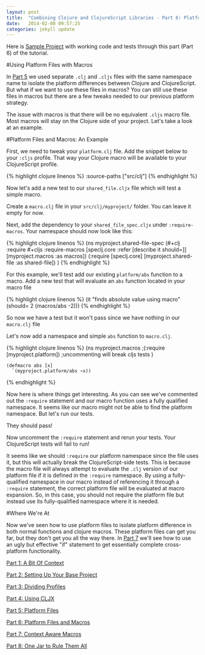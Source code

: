 ```yaml
---
layout: post
title:  "Combining Clojure and ClojureScript Libraries - Part 6: Platform Files and Macros"
date:   2014-02-08 09:57:25
categories: jekyll update
---
```


[8thLight]: https://8thlight.com
[speclj]:  https://github.com/slagyr/speclj 
[sample_project]: https://github.com/AndrewZures/combining_clj_cljs_libraries/tree/macro_dependency

[part_1]: http://andrewzures.github.io/jekyll/update/2014/02/08/clj-cljs-pt1-context.html 
[part_2]: http://andrewzures.github.io/jekyll/update/2014/02/08/clj-cljs-pt2-setup.html
[part_3]: http://andrewzures.github.io/jekyll/update/2014/02/08/clj-cljs-pt3-dividing-profiles.html
[part_4]: http://andrewzures.github.io/jekyll/update/2014/02/08/clj-cljs-pt4-cljx.html
[part_5]: http://andrewzures.github.io/jekyll/update/2014/02/08/clj-cljs-pt5-platform.html
[part_6]: http://andrewzures.github.io/jekyll/update/2014/02/08/clj-cljs-pt6-platform-and-macros.html
[part_7]: http://andrewzures.github.io/jekyll/update/2014/02/08/clj-cljs-pt7-if-macros.html
[part_8]: http://andrewzures.github.io/jekyll/update/2014/02/08/clj-cljs-pt8-combining-profiles.html
[part_9]: http://andrewzures.github.io/jekyll/update/2014/02/08/clj-cljs-pt9-final-thoughts.html


Here is [Sample Project][sample_project] with working code and tests through this part (Part 6) of the tutorial.

#Using Platform Files with Macros

In [Part 5][part_5] we used separate `.clj` and `.cljs` files with the same namespace name to isolate the platform differences between Clojure and ClojureScript.  But what if we want to use these files in macros?  You can still use these files in macros but there are a few tweaks needed to our previous platform strategy.

The issue with macros is that there will be no equivalent `.cljs` macro file.  Most macros will stay on the Clojure side of your project. Let's take a look at an example.

#Platform Files and Macros: An Example

First, we need to tweak your `platform.clj` file.  Add the snippet below to your `:cljs` profile.  That way your Clojure macro will be available to your ClojureScript profile.

{% highlight clojure linenos %}
    :source-paths ["src/clj"]
{% endhighlight %}

Now let's add a new test to our `shared_file.cljx` file which will test a simple macro.

Create a `macro.clj` file in your `src/clj/myproject/` folder. You can leave it empty for now.

Next, add the dependency to your `shared_file_spec.cljx` under `:require-macros`. 
Your namespace should now look like this:

{% highlight clojure linenos %}
(ns myproject.shared-file-spec
    (#+clj :require #+cljs :require-macros
          [speclj.core :refer [describe it should=]]
          [myproject.macros :as macros])
    (:require [speclj.core]
      [myproject.shared-file :as shared-file])
)
{% endhighlight %}

For this example, we'll test add our existing `platform/abs` function to a macro.  Add a new test that will evaluate an `abs` function located in your macro file

{% highlight clojure linenos %}
  (it "finds absolute value using macro"
        (should= 2 (macros/abs -2)))
{% endhighlight %}

So now we have a test but it won't pass since we have nothing in our `macro.clj` file

Let's now add a namespace and simple `abs` function to `macro.clj`.

{% highlight clojure linenos %}
(ns myproject.macros
  ;(:require [myproject.platform]) ;uncommenting will break cljs tests
    )

    (defmacro abs [x]
      `(myproject.platform/abs ~x))
{% endhighlight %}

Now here is where things get interesting.  As you can see we've commented out the  `:require` statement and our macro function uses a fully qualified namespace.  It seems like our macro might not be able to find the platform namespace.  But let's run our tests.

They should pass!

Now uncomment the `:require` statement and rerun your tests.  Your ClojureScript tests will fail to run!

It seems like we should `:require` our platform namespace since the file uses it, but this will actually break the ClojureScript-side tests.  This is because the macro file will always attempt to evaluate the `.clj` version of our platform file if it is defined in the `:require` namespace.  By using a fully-qualified namespace in our macro instead of referencing it through a `:require` statement, the correct platform file will be evaluated at macro expansion.  So, in this case, you should not require the platform file but instead use its fully-qualified namespace where it is needed.

#Where We're At

Now we've seen how to use platform files to isolate platform difference in both normal functions and clojure macros.  These platform files can get you far, but they don't get you all the way there.  In [Part 7][part_7] we'll see how to use an ugly but effective "if" statement to get essentially complete cross-platform functionality.

[Part 1: A Bit Of Context][part_1]

[Part 2: Setting Up Your Base Project][part_2]

[Part 3: Dividing Profiles][part_3]

[Part 4: Using CLJX][part_4]

[Part 5: Platform Files][part_5]

[Part 6: Platform Files and Macros][part_6]

[Part 7: Context Aware Macros][part_7]

[Part 8: One Jar to Rule Them All][part_8]
